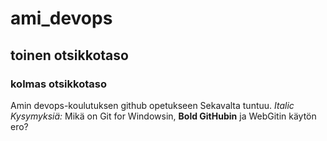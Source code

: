 # ami_devops
## toinen otsikkotaso
### kolmas otsikkotaso
Amin devops-koulutuksen github opetukseen
Sekavalta tuntuu.
*Italic Kysymyksiä:*
Mikä on Git for Windowsin, __Bold GitHubin__ ja WebGitin käytön ero?